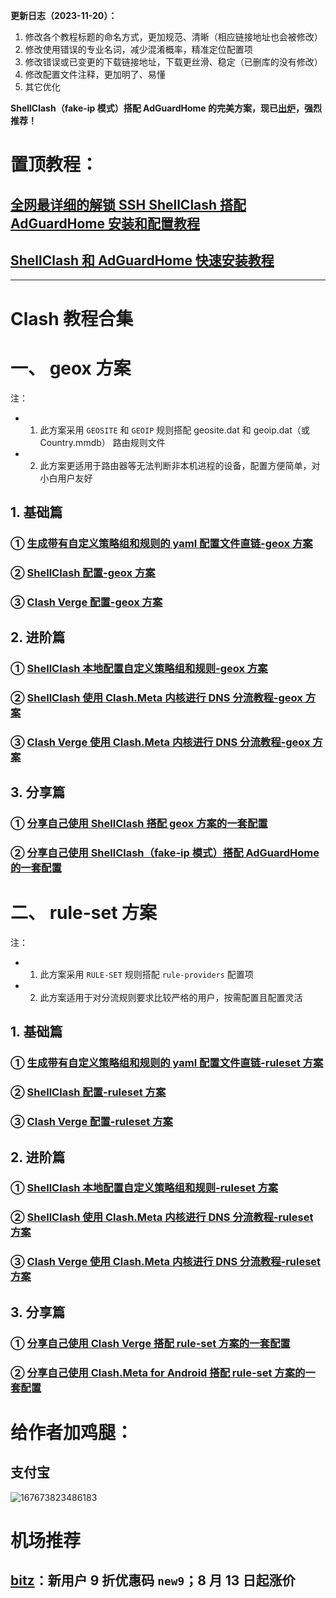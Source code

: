 **更新日志（2023-11-20）：**
1. 修改各个教程标题的命名方式，更加规范、清晰（相应链接地址也会被修改）
2. 修改使用错误的专业名词，减少混淆概率，精准定位配置项
3. 修改错误或已变更的下载链接地址，下载更丝滑、稳定（已删库的没有修改）
4. 修改配置文件注释，更加明了、易懂
5. 其它优化

**ShellClash（fake-ip 模式）搭配 AdGuardHome 的完美方案，现已[出炉](https://github.com/DustinWin/clash-tutorials/blob/main/%E6%95%99%E7%A8%8B%E5%90%88%E9%9B%86/%E5%88%86%E4%BA%AB%E7%AF%87/%E5%88%86%E4%BA%AB%E8%87%AA%E5%B7%B1%E4%BD%BF%E7%94%A8%20ShellClash%EF%BC%88fake-ip%20%E6%A8%A1%E5%BC%8F%EF%BC%89%E6%90%AD%E9%85%8D%20AdGuardHome%20%E7%9A%84%E4%B8%80%E5%A5%97%E9%85%8D%E7%BD%AE.md)，强烈推荐！**

# 置顶教程：
## [全网最详细的解锁 SSH ShellClash 搭配 AdGuardHome 安装和配置教程](https://github.com/DustinWin/clash-tutorials/blob/main/%E6%95%99%E7%A8%8B%E5%90%88%E9%9B%86/%E5%85%A8%E7%BD%91%E6%9C%80%E8%AF%A6%E7%BB%86%E7%9A%84%E8%A7%A3%E9%94%81%20SSH%20ShellClash%20%E6%90%AD%E9%85%8D%20AdGuardHome%20%E5%AE%89%E8%A3%85%E5%92%8C%E9%85%8D%E7%BD%AE%E6%95%99%E7%A8%8B.md)
## [ShellClash 和 AdGuardHome 快速安装教程](https://github.com/DustinWin/clash-tutorials/blob/main/%E6%95%99%E7%A8%8B%E5%90%88%E9%9B%86/ShellClash%20%E5%92%8C%20AdGuardHome%20%E5%BF%AB%E9%80%9F%E5%AE%89%E8%A3%85%E6%95%99%E7%A8%8B.md)
---
# Clash 教程合集
# 一、 geox 方案
注：
- 1. 此方案采用 `GEOSITE` 和 `GEOIP` 规则搭配 geosite.dat 和 geoip.dat（或 Country.mmdb） 路由规则文件
- 2. 此方案更适用于路由器等无法判断非本机进程的设备，配置方便简单，对小白用户友好
## 1. 基础篇
### ① [生成带有自定义策略组和规则的 yaml 配置文件直链-geox 方案](https://github.com/DustinWin/clash-tutorials/blob/main/%E6%95%99%E7%A8%8B%E5%90%88%E9%9B%86/%E5%9F%BA%E7%A1%80%E7%AF%87/%E7%94%9F%E6%88%90%E5%B8%A6%E6%9C%89%E8%87%AA%E5%AE%9A%E4%B9%89%E7%AD%96%E7%95%A5%E7%BB%84%E5%92%8C%E8%A7%84%E5%88%99%E7%9A%84%20yaml%20%E9%85%8D%E7%BD%AE%E6%96%87%E4%BB%B6%E7%9B%B4%E9%93%BE-geox%20%E6%96%B9%E6%A1%88.md)
### ② [ShellClash 配置-geox 方案](https://github.com/DustinWin/clash-tutorials/blob/main/%E6%95%99%E7%A8%8B%E5%90%88%E9%9B%86/%E5%9F%BA%E7%A1%80%E7%AF%87/ShellClash%20%E9%85%8D%E7%BD%AE-geox%20%E6%96%B9%E6%A1%88.md)
### ③ [Clash Verge 配置-geox 方案](https://github.com/DustinWin/clash-tutorials/blob/main/%E6%95%99%E7%A8%8B%E5%90%88%E9%9B%86/%E5%9F%BA%E7%A1%80%E7%AF%87/Clash%20Verge%20%E9%85%8D%E7%BD%AE-geox%20%E6%96%B9%E6%A1%88.md)
## 2. 进阶篇
### ① [ShellClash 本地配置自定义策略组和规则-geox 方案](https://github.com/DustinWin/clash-tutorials/blob/main/%E6%95%99%E7%A8%8B%E5%90%88%E9%9B%86/%E8%BF%9B%E9%98%B6%E7%AF%87/ShellClash%20%E6%9C%AC%E5%9C%B0%E9%85%8D%E7%BD%AE%E8%87%AA%E5%AE%9A%E4%B9%89%E7%AD%96%E7%95%A5%E7%BB%84%E5%92%8C%E8%A7%84%E5%88%99-geox%20%E6%96%B9%E6%A1%88.md)
### ② [ShellClash 使用 Clash.Meta 内核进行 DNS 分流教程-geox 方案](https://github.com/DustinWin/clash-tutorials/blob/main/%E6%95%99%E7%A8%8B%E5%90%88%E9%9B%86/%E8%BF%9B%E9%98%B6%E7%AF%87/ShellClash%20%E4%BD%BF%E7%94%A8%20Clash.Meta%20%E5%86%85%E6%A0%B8%E8%BF%9B%E8%A1%8C%20DNS%20%E5%88%86%E6%B5%81%E6%95%99%E7%A8%8B-geox%20%E6%96%B9%E6%A1%88.md)
### ③ [Clash Verge 使用 Clash.Meta 内核进行 DNS 分流教程-geox 方案](https://github.com/DustinWin/clash-tutorials/blob/main/%E6%95%99%E7%A8%8B%E5%90%88%E9%9B%86/%E8%BF%9B%E9%98%B6%E7%AF%87/Clash%20Verge%20%E4%BD%BF%E7%94%A8%20Clash.Meta%20%E5%86%85%E6%A0%B8%E8%BF%9B%E8%A1%8C%20DNS%20%E5%88%86%E6%B5%81%E6%95%99%E7%A8%8B-geox%20%E6%96%B9%E6%A1%88.md)
## 3. 分享篇
### ① [分享自己使用 ShellClash 搭配 geox 方案的一套配置](https://github.com/DustinWin/clash-tutorials/blob/main/%E6%95%99%E7%A8%8B%E5%90%88%E9%9B%86/%E5%88%86%E4%BA%AB%E7%AF%87/%E5%88%86%E4%BA%AB%E8%87%AA%E5%B7%B1%E4%BD%BF%E7%94%A8%20ShellClash%20%E6%90%AD%E9%85%8D%20geox%20%E6%96%B9%E6%A1%88%E7%9A%84%E4%B8%80%E5%A5%97%E9%85%8D%E7%BD%AE.md)
### ② [分享自己使用 ShellClash（fake-ip 模式）搭配 AdGuardHome 的一套配置](https://github.com/DustinWin/clash-tutorials/blob/main/%E6%95%99%E7%A8%8B%E5%90%88%E9%9B%86/%E5%88%86%E4%BA%AB%E7%AF%87/%E5%88%86%E4%BA%AB%E8%87%AA%E5%B7%B1%E4%BD%BF%E7%94%A8%20ShellClash%EF%BC%88fake-ip%20%E6%A8%A1%E5%BC%8F%EF%BC%89%E6%90%AD%E9%85%8D%20AdGuardHome%20%E7%9A%84%E4%B8%80%E5%A5%97%E9%85%8D%E7%BD%AE.md)
# 二、 rule-set 方案
注：
- 1. 此方案采用 `RULE-SET` 规则搭配 `rule-providers` 配置项
- 2. 此方案适用于对分流规则要求比较严格的用户，按需配置且配置灵活
## 1. 基础篇
### ① [生成带有自定义策略组和规则的 yaml 配置文件直链-ruleset 方案](https://github.com/DustinWin/clash-tutorials/blob/main/%E6%95%99%E7%A8%8B%E5%90%88%E9%9B%86/%E5%9F%BA%E7%A1%80%E7%AF%87/%E7%94%9F%E6%88%90%E5%B8%A6%E6%9C%89%E8%87%AA%E5%AE%9A%E4%B9%89%E7%AD%96%E7%95%A5%E7%BB%84%E5%92%8C%E8%A7%84%E5%88%99%E7%9A%84%20yaml%20%E9%85%8D%E7%BD%AE%E6%96%87%E4%BB%B6%E7%9B%B4%E9%93%BE-ruleset%20%E6%96%B9%E6%A1%88.md)
### ② [ShellClash 配置-ruleset 方案](https://github.com/DustinWin/clash-tutorials/blob/main/%E6%95%99%E7%A8%8B%E5%90%88%E9%9B%86/%E5%9F%BA%E7%A1%80%E7%AF%87/ShellClash%20%E9%85%8D%E7%BD%AE-ruleset%20%E6%96%B9%E6%A1%88.md)
### ③ [Clash Verge 配置-ruleset 方案](https://github.com/DustinWin/clash-tutorials/blob/main/%E6%95%99%E7%A8%8B%E5%90%88%E9%9B%86/%E5%9F%BA%E7%A1%80%E7%AF%87/Clash%20Verge%20%E9%85%8D%E7%BD%AE-ruleset%20%E6%96%B9%E6%A1%88.md)
## 2. 进阶篇
### ① [ShellClash 本地配置自定义策略组和规则-ruleset 方案](https://github.com/DustinWin/clash-tutorials/blob/main/%E6%95%99%E7%A8%8B%E5%90%88%E9%9B%86/%E8%BF%9B%E9%98%B6%E7%AF%87/ShellClash%20%E6%9C%AC%E5%9C%B0%E9%85%8D%E7%BD%AE%E8%87%AA%E5%AE%9A%E4%B9%89%E7%AD%96%E7%95%A5%E7%BB%84%E5%92%8C%E8%A7%84%E5%88%99-ruleset%20%E6%96%B9%E6%A1%88.md)
### ② [ShellClash 使用 Clash.Meta 内核进行 DNS 分流教程-ruleset 方案](https://github.com/DustinWin/clash-tutorials/blob/main/%E6%95%99%E7%A8%8B%E5%90%88%E9%9B%86/%E8%BF%9B%E9%98%B6%E7%AF%87/ShellClash%20%E4%BD%BF%E7%94%A8%20Clash.Meta%20%E5%86%85%E6%A0%B8%E8%BF%9B%E8%A1%8C%20DNS%20%E5%88%86%E6%B5%81%E6%95%99%E7%A8%8B-ruleset%20%E6%96%B9%E6%A1%88.md)
### ③ [Clash Verge 使用 Clash.Meta 内核进行 DNS 分流教程-ruleset 方案](https://github.com/DustinWin/clash-tutorials/blob/main/%E6%95%99%E7%A8%8B%E5%90%88%E9%9B%86/%E8%BF%9B%E9%98%B6%E7%AF%87/Clash%20Verge%20%E4%BD%BF%E7%94%A8%20Clash.Meta%20%E5%86%85%E6%A0%B8%E8%BF%9B%E8%A1%8C%20DNS%20%E5%88%86%E6%B5%81%E6%95%99%E7%A8%8B-ruleset%20%E6%96%B9%E6%A1%88.md)
## 3. 分享篇
### ① [分享自己使用 Clash Verge 搭配 rule-set 方案的一套配置](https://github.com/DustinWin/clash-tutorials/blob/main/%E6%95%99%E7%A8%8B%E5%90%88%E9%9B%86/%E5%88%86%E4%BA%AB%E7%AF%87/%E5%88%86%E4%BA%AB%E8%87%AA%E5%B7%B1%E4%BD%BF%E7%94%A8%20Clash%20Verge%20%E6%90%AD%E9%85%8D%20rule-set%20%E6%96%B9%E6%A1%88%E7%9A%84%E4%B8%80%E5%A5%97%E9%85%8D%E7%BD%AE.md)
### ② [分享自己使用 Clash.Meta for Android 搭配 rule-set 方案的一套配置](https://github.com/DustinWin/clash-tutorials/blob/main/%E6%95%99%E7%A8%8B%E5%90%88%E9%9B%86/%E5%88%86%E4%BA%AB%E7%AF%87/%E5%88%86%E4%BA%AB%E8%87%AA%E5%B7%B1%E4%BD%BF%E7%94%A8%20Clash.Meta%20for%20Android%20%E6%90%AD%E9%85%8D%20rule-set%20%E6%96%B9%E6%A1%88%E7%9A%84%E4%B8%80%E5%A5%97%E9%85%8D%E7%BD%AE.md)
# 给作者加鸡腿：
## 支付宝
![167673823486183](https://user-images.githubusercontent.com/45238096/219877760-b385af34-ebbd-438e-a31f-cd2b985047bb.png)
# 机场推荐
## [bitz](https://cs.getbitzapp.com/#/register?code=HT0ALWZq)：新用户 9 折优惠码 `new9`；8 月 13 日起涨价
